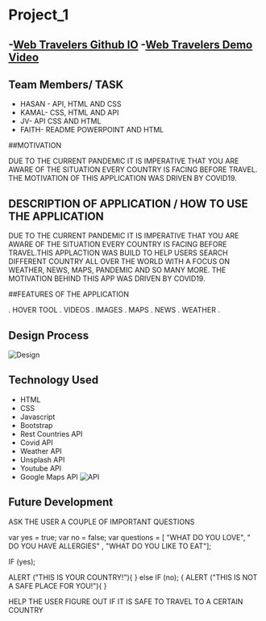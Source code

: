 # Project_1
-[Web Travelers Github IO](https://yoloko.github.io/Travel-Advisory/)
-[Web Travelers Demo Video](https://drive.google.com/file/d/1xz1efj-yd15f9efBGLsDXVAb-77Mz9A_/view)
---

## Team Members/ TASK

* HASAN - API, HTML AND CSS
* KAMAL- CSS, HTML AND API
* JV- API CSS AND HTML
* FAITH- README POWERPOINT AND HTML

##MOTIVATION

DUE TO THE CURRENT PANDEMIC  IT IS IMPERATIVE THAT YOU ARE  AWARE OF THE SITUATION EVERY COUNTRY IS FACING BEFORE TRAVEL. THE MOTIVATION OF THIS APPLICATION WAS DRIVEN BY COVID19.

## DESCRIPTION OF APPLICATION / HOW TO USE THE APPLICATION

DUE TO THE CURRENT PANDEMIC  IT IS IMPERATIVE THAT YOU ARE  AWARE OF THE SITUATION EVERY COUNTRY IS FACING BEFORE TRAVEL.THIS APPLACTION WAS BUILD TO HELP USERS  SEARCH DIFFERENT COUNTRY ALL OVER THE WORLD WITH A FOCUS ON WEATHER, NEWS, MAPS, PANDEMIC AND SO MANY MORE. THE MOTIVATION BEHIND THIS APP WAS DRIVEN BY COVID19.

##FEATURES OF THE APPLICATION

. HOVER TOOL 
. VIDEOS
. IMAGES
. MAPS
. NEWS 
. WEATHER
.
## Design Process
![Design](DESIGN.png)






## Technology Used
* HTML 
* CSS 
* Javascript 
* Bootstrap 
* Rest Countries API 
* Covid API 
* Weather API 
* Unsplash API  
* Youtube API  
* Google Maps API 
![API](API.png)






## Future Development 
ASK THE  USER A COUPLE OF IMPORTANT QUESTIONS 

var yes = true;
var no = false;
var questions = [ "WHAT DO YOU LOVE", " DO YOU HAVE ALLERGIES" , "WHAT DO YOU LIKE TO EAT"];


IF (yes);

ALERT ("THIS IS YOUR COUNTRY!"){
}
else IF (no);
{
ALERT ("THIS IS NOT A SAFE PLACE FOR YOU!"){
}

HELP THE USER FIGURE OUT IF IT IS SAFE TO TRAVEL TO A CERTAIN COUNTRY 










